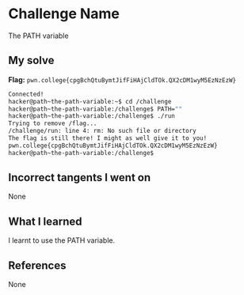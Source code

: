 # Challenge Name
The PATH variable

## My solve
**Flag:** `pwn.college{cpgBchQtuBymtJifFiHAjCldTOk.QX2cDM1wyM5EzNzEzW}`


```bash
Connected!
hacker@path~the-path-variable:~$ cd /challenge
hacker@path~the-path-variable:/challenge$ PATH=""
hacker@path~the-path-variable:/challenge$ ./run
Trying to remove /flag...
/challenge/run: line 4: rm: No such file or directory
The flag is still there! I might as well give it to you!
pwn.college{cpgBchQtuBymtJifFiHAjCldTOk.QX2cDM1wyM5EzNzEzW}
hacker@path~the-path-variable:/challenge$ 


```

## Incorrect tangents I went on
None

## What I learned
I learnt to use the PATH variable.

## References 
None
